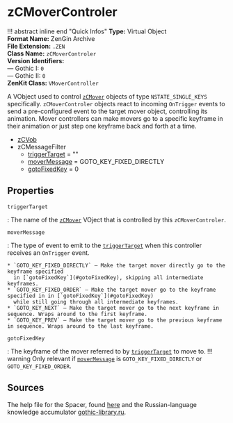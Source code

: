 # zCMoverControler

!!! abstract inline end "Quick Infos"
    **Type:** Virtual Object<br/>
    **Format Name:** ZenGin Archive<br/>
    **File Extension:** `.ZEN`<br/>
    **Class Name:** `zCMoverControler`<br/>
    **Version Identifiers:**<br />
    — Gothic I: `0`<br/>
    — Gothic II: `0`<br/>
    **ZenKit Class:** `VMoverController`

A VObject used to control [`zCMover`](zCMover.md) objects of type `NSTATE_SINGLE_KEYS` specifically.
`zCMoverControler` objects react to incoming `OnTrigger` events to send a pre-configured event to the target mover
object, controlling its animation. Mover controllers can make movers go to a specific keyframe in their animation or
just step one keyframe back and forth at a time.

<ul class="sp-list">
    <li class="sp-type"><a href="../zCVob/">zCVob</a></li>
    <li class="sp-type">
        <span>zCMessageFilter</span>
        <ul class="sp-list">
            <li class="sp-string"><a href="#triggerTarget">triggerTarget</a> = ""</li>
            <li class="sp-enum"><a href="#moverMessage">moverMessage</a> = GOTO_KEY_FIXED_DIRECTLY</li>
            <li class="sp-int"><a href="#gotoFixedKey">gotoFixedKey</a> = 0</li>
        </ul>
    </li>
</ul>

## Properties

<a name="triggerTarget" class="t-str"></a> `triggerTarget`

:   The name of the [`zCMover`](zCMover.md) VOject that is controlled by this `zCMoverControler`.

<a name="moverMessage" class="t-enum"></a> `moverMessage`

:   The type of event to emit to the [`triggerTarget`](#triggerTarget) when this controller receives an `OnTrigger` event.

    * `GOTO_KEY_FIXED_DIRECTLY` — Make the target mover directly go to the keyframe specified
      in [`gotoFixedKey`](#gotoFixedKey), skipping all intermediate keyframes.
    * `GOTO_KEY_FIXED_ORDER` — Make the target mover go to the keyframe specified in in [`gotoFixedKey`](#gotoFixedKey)
      while still going through all intermediate keyframes.
    * `GOTO_KEY_NEXT` — Make the target mover go to the next keyframe in sequence. Wraps around to the first keyframe.
    * `GOTO_KEY_PREV` — Make the target mover go to the previous keyframe in sequence. Wraps around to the last keyframe.

<a name="gotoFixedKey" class="t-int"></a> `gotoFixedKey`

:   The keyframe of the mover referred to by [`triggerTarget`](#triggerTarget) to move to.
    !!! warning
        Only relevant if [`moverMessage`](#moverMessage) is `GOTO_KEY_FIXED_DIRECTLY` or `GOTO_KEY_FIXED_ORDER`.

## Sources

The help file for the Spacer, found [here](https://wiki.worldofgothic.de/doku.php?id=spacer:hilfedatei) and the
Russian-language knowledge accumulator [gothic-library.ru](http://www.gothic-library.ru/publ/class_zcmovercontroler/1-1-0-528).
